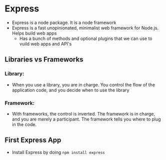 # Express
* Express is a node package. It is a node framework
* Express is a fast unopinionated, minimalist web framework for Node.js. Helps build web apps
  * Has a bunch of methods and optional plugins that we can use to vuild web apps and API's

## Libraries vs Frameworks
### Library: 
- When you use a library, you are in charge. You control the flow of the application code, and you decide when to use the library
### Framework:
- With frameworks, the control is inverted. The framework is in charge, and you are merely a participant. The framework tells you where to plug in the code.

## First Express App
* Install Express by doing `npm install express`
